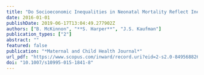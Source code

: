 ```yaml
---
title: "Do Socioeconomic Inequalities in Neonatal Mortality Reflect Inequalities in Coverage of Maternal Health Services? Evidence from 48 Low- and Middle-Income Countries"
date: 2016-01-01
publishDate: 2019-06-17T13:04:49.277902Z
authors: ["B. McKinnon", "**S. Harper**", "J.S. Kaufman"]
publication_types: ["2"]
abstract: ""
featured: false
publication: "*Maternal and Child Health Journal*"
url_pdf: "https://www.scopus.com/inward/record.uri?eid=2-s2.0-84956882673&doi=10.1007%2fs10995-015-1841-8&partnerID=40&md5=d83b89c625b813ec06ff824158950b09"
doi: "10.1007/s10995-015-1841-8"
---
```


